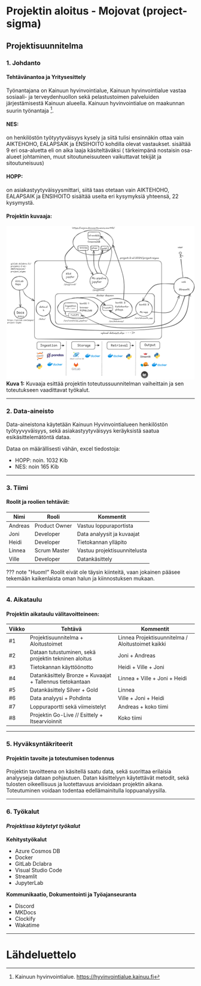 # **Projektin aloitus - Mojovat (project-sigma)**

## **Projektisuunnitelma**

### 1. Johdanto
#### Tehtävänantoa ja Yritysesittely

Työnantajana on Kainuun hyvinvointialue, Kainuun hyvinvointialue vastaa so­siaa­li- ja ter­vey­den­huol­lon sekä pe­las­tus­toi­men pal­ve­luiden järjestämisestä Kainuun alueella. Kainuun hyvinvointialue on maakunnan suurin työnantaja [^1a].

#### NES:

on henkilöstön työtyytyväisyys kysely ja siitä tulisi ensinnäkin ottaa vain AIKTEHOHO, EALAPSAIK ja ENSIHOITO kohdilla olevat vastaukset.
sisältää 9 eri osa-aluetta eli on aika laaja käsiteltäväksi ( tärkeimpänä nostaisin osa-alueet johtaminen, muut sitoutuneisuuteen vaikuttavat tekijät ja sitoutuneisuus)

#### HOPP:

on asiakastyytyväisyysmittari, siitä taas otetaan vain AIKTEHOHO, EALAPSAIK ja ENSIHOITO
sisältää useita eri kysymyksiä yhteensä,  22 kysymystä.

#### Projektin kuvaaja:

![Kuvaus](images/image_new.png)
**Kuva 1:** Kuvaaja esittää projektin toteutussuunnitelman vaiheittain ja sen toteutukseen vaadittavat työkalut.

---

### 2. Data-aineisto
Data-aineistona käytetään Kainuun Hyvinvointialueen henkilöstön työtyyvyväisyys, sekä asiakastyytyväisyys keräyksistä saatua esikäsittelemätöntä dataa. 

Dataa on määrällisesti vähän, excel tiedostoja: 

* HOPP: noin. 1032 Kib 
* NES: noin 165 Kib

---

### 3. Tiimi
#### Roolit ja roolien tehtävät:

| Nimi     | Rooli           | Kommentit                        |
| -------- | ------------    |------------------------------    |
| Andreas  | Product Owner   | Vastuu loppuraportista           |
| Joni     | Developer       | Data analyysit ja kuvaajat       |
| Heidi    | Developer       | Tietokannan ylläpito             |
| Linnea   | Scrum Master    | Vastuu projektisuunnitelusta     |
| Ville    | Developer       | Datankäsittely                   |

??? note "Huom!"
    Roolit eivät ole täysin kiinteitä, vaan jokainen pääsee tekemään kaikenlaista oman halun ja kiinnostuksen mukaan.

---

### 4. Aikataulu
#### Projektin aikataulu välitavoitteineen:

| Viikko   | Tehtävä                                                    | Kommentit                                         |
| -------- | -------------------------------                            |----------                                         |
| #1       | Projektisuunnitelma + Aloitustoimet                        | Linnea Projektisuunnitelma / Aloitustoimet kaikki |
| #2       | Dataan tutustuminen, sekä projektin tekninen aloitus       | Joni  + Andreas                                   |
| #3       | Tietokannan käyttöönotto                                   | Heidi + Ville + Joni                              |
| #4       | Datankäsittely Bronze  + Kuvaajat + Tallennus tietokantaan | Linnea + Ville + Joni + Heidi                     |
| #5       | Datankäsittely Silver  + Gold                              | Linnea                                            |
| #6       | Data analyysi + Pohdinta                                   | Ville + Joni + Heidi                              |
| #7       | Loppuraportti sekä viimeistelyt                            | Andreas + koko tiimi                              |
| #8       | Projektin Go-Live // Esittely + Itsearvioinnit             | Koko tiimi                                        |

---

### 5. Hyväksyntäkriteerit
####  Projektin tavoite ja toteutumisen todennus

Projektin tavoitteena on käsitellä saatu data, sekä suorittaa erilaisia analyyseja dataan pohjautuen. Datan käsittelyyn käytettävät metodit, sekä tulosten oikeellisuus ja luotettavuus arvioidaan projektin aikana. Toteutuminen voidaan todentaa edellämainitulla loppuanalyysilla. 

---

### 6. Työkalut
#### *Projektissa käytetyt työkalut*

**Kehitystyökalut**

  * Azure Cosmos DB
  * Docker
  * GitLab Dclabra
  * Visual Studio Code
  * Streamlit
  * JupyterLab

**Kommunikaatio, Dokumentointi ja Työajanseuranta**

  * Discord
  * MKDocs
  * Clockify
  * Wakatime

---

# **Lähdeluettelo**
[^1a]: Kainuun hyvinvointialue. https://hyvinvointialue.kainuu.fi